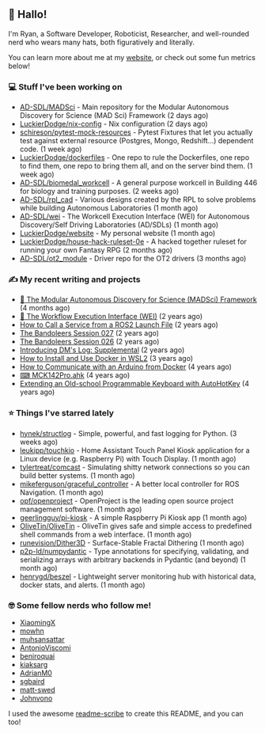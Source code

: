 ## 👋 Hallo!

I'm Ryan, a Software Developer, Roboticist, Researcher, and well-rounded nerd who wears many hats, both figuratively and literally.

You can learn more about me at my [website](https://ryandlewis.dev), or check out some fun metrics below!

### 💻 Stuff I've been working on

- [AD-SDL/MADSci](https://github.com/AD-SDL/MADSci) - Main repository for the Modular Autonomous Discovery for Science (MAD Sci) Framework (2 days ago)
- [LuckierDodge/nix-config](https://github.com/LuckierDodge/nix-config) - Nix configuration (2 days ago)
- [schireson/pytest-mock-resources](https://github.com/schireson/pytest-mock-resources) - Pytest Fixtures that let you actually test against external resource (Postgres, Mongo, Redshift...) dependent code. (1 week ago)
- [LuckierDodge/dockerfiles](https://github.com/LuckierDodge/dockerfiles) - One repo to rule the Dockerfiles, one repo to find them, one repo to bring them all, and on the server bind them. (1 week ago)
- [AD-SDL/biomedal_workcell](https://github.com/AD-SDL/biomedal_workcell) - A general purpose workcell in Building 446 for biology and training purposes. (2 weeks ago)
- [AD-SDL/rpl_cad](https://github.com/AD-SDL/rpl_cad) - Various designs created by the RPL to solve problems while building Autonomous Laboratories (1 month ago)
- [AD-SDL/wei](https://github.com/AD-SDL/wei) - The Workcell Execution Interface (WEI) for Autonomous Discovery/Self Driving Laboratories (AD/SDLs) (1 month ago)
- [LuckierDodge/website](https://github.com/LuckierDodge/website) - My personal website (1 month ago)
- [LuckierDodge/house-hack-ruleset-0e](https://github.com/LuckierDodge/house-hack-ruleset-0e) - A hacked together ruleset for running your own Fantasy RPG (2 months ago)
- [AD-SDL/ot2_module](https://github.com/AD-SDL/ot2_module) - Driver repo for the OT2 drivers  (3 months ago)

### ✍ My recent writing and projects

- [🦑 The Modular Autonomous Discovery for Science (MADSci) Framework](https://ryandlewis.dev/projects/madsci/) (4 months ago)
- [🧪 The Workflow Execution Interface (WEI)](https://ryandlewis.dev/projects/wei/) (2 years ago)
- [How to Call a Service from a ROS2 Launch File](https://ryandlewis.dev/posts/callserviceinros2launch/) (2 years ago)
- [The Bandoleers Session 027](https://ryandlewis.dev/posts/ttrpg/thebandoleers027/) (2 years ago)
- [The Bandoleers Session 026](https://ryandlewis.dev/posts/ttrpg/thebandoleers026/) (2 years ago)
- [Introducing DM&#39;s Log: Supplemental](https://ryandlewis.dev/posts/ttrpg/introducingdmslog/) (2 years ago)
- [How to Install and Use Docker in WSL2](https://ryandlewis.dev/posts/howtowsldocker/) (3 years ago)
- [How to Communicate with an Arduino from Docker](https://ryandlewis.dev/posts/howtoarduinodocker/) (4 years ago)
- [⌨ MCK142Pro.ahk](https://ryandlewis.dev/projects/mck142pro/) (4 years ago)
- [Extending an Old-school Programmable Keyboard with AutoHotKey](https://ryandlewis.dev/posts/mck142pro/) (4 years ago)

### ⭐ Things I've starred lately

- [hynek/structlog](https://github.com/hynek/structlog) - Simple, powerful, and fast logging for Python. (3 weeks ago)
- [leukipp/touchkio](https://github.com/leukipp/touchkio) - Home Assistant Touch Panel Kiosk application for a Linux device (e.g. Raspberry Pi) with Touch Display. (1 month ago)
- [tylertreat/comcast](https://github.com/tylertreat/comcast) - Simulating shitty network connections so you can build better systems. (1 month ago)
- [mikeferguson/graceful_controller](https://github.com/mikeferguson/graceful_controller) - A better local controller for ROS Navigation. (1 month ago)
- [opf/openproject](https://github.com/opf/openproject) - OpenProject is the leading open source project management software. (1 month ago)
- [geerlingguy/pi-kiosk](https://github.com/geerlingguy/pi-kiosk) - A simple Raspberry Pi Kiosk app (1 month ago)
- [OliveTin/OliveTin](https://github.com/OliveTin/OliveTin) - OliveTin gives safe and simple access to predefined shell commands from a web interface.  (1 month ago)
- [runevision/Dither3D](https://github.com/runevision/Dither3D) - Surface-Stable Fractal Dithering (1 month ago)
- [p2p-ld/numpydantic](https://github.com/p2p-ld/numpydantic) - Type annotations for specifying, validating, and serializing arrays with arbitrary backends in Pydantic (and beyond) (1 month ago)
- [henrygd/beszel](https://github.com/henrygd/beszel) - Lightweight server monitoring hub with historical data, docker stats, and alerts. (1 month ago)

### 🤓 Some fellow nerds who follow me!

- [XiaomingX](https://github.com/XiaomingX)
- [mowhn](https://github.com/mowhn)
- [muhsansattar](https://github.com/muhsansattar)
- [AntonioViscomi](https://github.com/AntonioViscomi)
- [beniroquai](https://github.com/beniroquai)
- [kiaksarg](https://github.com/kiaksarg)
- [AdrianM0](https://github.com/AdrianM0)
- [sgbaird](https://github.com/sgbaird)
- [matt-swed](https://github.com/matt-swed)
- [Johnvono](https://github.com/Johnvono)

I used the awesome [readme-scribe](https://github.com/muesli/readme-scribe) to create this README, and you can too!

